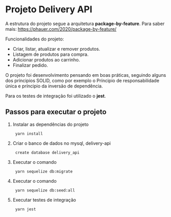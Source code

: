 # Projeto Delivery API

A estrutura do projeto segue a arquitetura **package-by-feature**. Para saber mais: https://phauer.com/2020/package-by-feature/

Funcionalidades do projeto: 

* Criar, listar, atualizar e remover produtos.
* Listagem de produtos para compra.
* Adicionar produtos ao carrinho.
* Finalizar pedido.

O projeto foi desenvolvimento pensando em boas práticas, seguindo alguns dos príncipios SOLID, como por exemplo o Príncipio de responsabilidade única e príncipio da inversão de dependência.

Para os testes de integração foi utilizado o **jest**.

## Passos para executar o projeto 

1. Instalar as dependências do projeto 

        yarn install

2. Criar o banco de dados no mysql, delivery-api 

        create database delivery_api

3. Executar o comando 

        yarn sequelize db:migrate

4. Executar o comando 

        yarn sequelize db:seed:all

4. Executar testes de integração 

        yarn jest